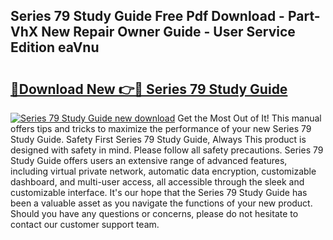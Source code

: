 ## Series 79 Study Guide Free Pdf Download - Part-VhX New Repair Owner Guide - User Service Edition eaVnu

# <h2><a href="http://bc59518.oget.top/?id=Series+79+Study+Guide">🔗Download New 👉🔴 Series 79 Study Guide</a></h2>

[![Series 79 Study Guide new download](https://i.imgur.com/5g1atiW.png)](http://bc59518.oget.top/?id=Series+79+Study+Guide)
Get the Most Out of It! This manual offers tips and tricks to maximize the performance of your new Series 79 Study Guide. Safety First Series 79 Study Guide, Always This product is designed with safety in mind. Please follow all safety precautions. Series 79 Study Guide offers users an extensive range of advanced features, including virtual private network, automatic data encryption, customizable dashboard, and multi-user access, all accessible through the sleek and customizable interface. It's our hope that the Series 79 Study Guide has been a valuable asset as you navigate the functions of your new product. Should you have any questions or concerns, please do not hesitate to contact our customer support team.

